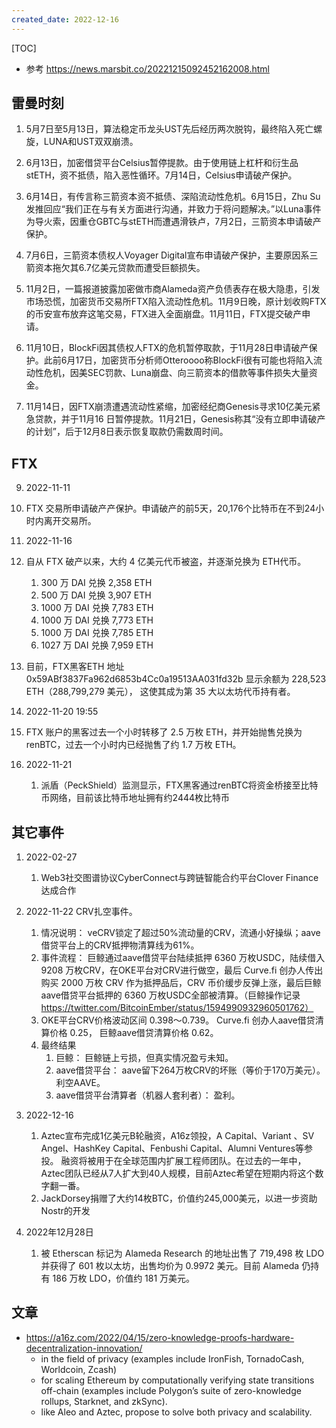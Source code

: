 ```yaml
---
created_date: 2022-12-16
---
```


[TOC]

- 参考 https://news.marsbit.co/20221215092452162008.html
## 雷曼时刻
1. 5月7日至5月13日，算法稳定币龙头UST先后经历两次脱钩，最终陷入死亡螺旋，LUNA和UST双双崩溃。

2. 6月13日，加密借贷平台Celsius暂停提款。由于使用链上杠杆和衍生品stETH，资不抵债，陷入恶性循环。7月14日，Celsius申请破产保护。

3. 6月14日，有传言称三箭资本资不抵债、深陷流动性危机。6月15日，Zhu Su发推回应“我们正在与有关方面进行沟通，并致力于将问题解决。”以Luna事件为导火索，因重仓GBTC与stETH而遭遇滑铁卢，7月2日，三箭资本申请破产保护。

4. 7月6日，三箭资本债权人Voyager Digital宣布申请破产保护，主要原因系三箭资本拖欠其6.7亿美元贷款而遭受巨额损失。

5. 11月2日，一篇报道披露加密做市商Alameda资产负债表存在极大隐患，引发市场恐慌，加密货币交易所FTX陷入流动性危机。11月9日晚，原计划收购FTX的币安宣布放弃这笔交易，FTX进入全面崩盘。11月11日，FTX提交破产申请。

6. 11月10日，BlockFi因其债权人FTX的危机暂停取款，于11月28日申请破产保护。此前6月17日，加密货币分析师Otteroooo称BlockFi很有可能也将陷入流动性危机，因美SEC罚款、Luna崩盘、向三箭资本的借款等事件损失大量资金。

7. 11月14日，因FTX崩溃遭遇流动性紧缩，加密经纪商Genesis寻求10亿美元紧急贷款，并于11月16 日暂停提款。11月21日，Genesis称其“没有立即申请破产的计划”，后于12月8日表示恢复取款仍需数周时间。

## FTX
9.  2022-11-11
   1. FTX 交易所申请破产产保护。申请破产的前5天，20,176个比特币在不到24小时内离开交易所。 

10. 2022-11-16
   1. 自从 FTX 破产以来，大约 4 亿美元代币被盗，并逐渐兑换为 ETH代币。
        1. 300 万 DAI 兑换 2,358 ETH
        2. 500 万 DAI 兑换 3,907 ETH
        3. 1000 万 DAI 兑换 7,783 ETH
        4. 1000 万 DAI 兑换 7,773 ETH
        5. 1000 万 DAI 兑换 7,785 ETH
        6. 1027 万 DAI 兑换 7,959 ETH
   2. 目前，FTX黑客ETH 地址 0x59ABf3837Fa962d6853b4Cc0a19513AA031fd32b 显示余额为 228,523 ETH（288,799,279 美元）， 这使其成为第 35 大以太坊代币持有者。

11. 2022-11-20 19:55
   1. FTX 账户的黑客过去一个小时转移了 2.5 万枚 ETH，并开始抛售兑换为 renBTC，过去一个小时内已经抛售了约 1.7 万枚 ETH。

12. 2022-11-21
    1.  派盾（PeckShield）监测显示，FTX黑客通过renBTC将资金桥接至比特币网络，目前该比特币地址拥有约2444枚比特币

## 其它事件
1. 2022-02-27 
   1. Web3社交图谱协议CyberConnect与跨链智能合约平台Clover Finance达成合作


2.  2022-11-22 CRV扎空事件。
     1. 情况说明： veCRV锁定了超过50%流动量的CRV，流通小好操纵；aave借贷平台上的CRV抵押物清算线为61%。
     2. 事件流程： 巨鲸通过aave借贷平台陆续抵押 6360 万枚USDC，陆续借入 9208 万枚CRV，在OKE平台对CRV进行做空，最后 Curve.fi 创办人传出购买 2000 万枚 CRV 作为抵押品后，CRV 币价缓步反弹上涨，最后巨鲸aave借贷平台抵押的 6360 万枚USDC全部被清算。（巨鲸操作记录 https://twitter.com/BitcoinEmber/status/1594990932960501762）
     3. OKE平台CRV价格波动区间 0.398～0.739。 Curve.fi 创办人aave借贷清算价格 0.25， 巨鲸aave借贷清算价格 0.62。
     4. 最终结果
        1. 巨鲸： 巨鲸链上亏损，但真实情况盈亏未知。
        2. aave借贷平台： aave留下264万枚CRV的坏账（等价于170万美元）。利空AAVE。
        3. aave借贷平台清算者（机器人套利者）： 盈利。

3. 2022-12-16 
   1. Aztec宣布完成1亿美元B轮融资，A16z领投，A Capital、Variant 、SV Angel、HashKey Capital、Fenbushi Capital、Alumni Ventures等参投。 融资将被用于在全球范围内扩展工程师团队。在过去的一年中，Aztec团队已经从7人扩大到40人规模，目前Aztec希望在短期内将这个数字翻一番。
   2. JackDorsey捐赠了大约14枚BTC，价值约245,000美元，以进一步资助Nostr的开发

4. 2022年12月28日 
   1. 被 Etherscan 标记为 Alameda Research 的地址出售了 719,498 枚 LDO 并获得了 601 枚以太坊，出售均价为 0.9972 美元。目前 Alameda 仍持有 186 万枚 LDO，价值约 181 万美元。

## 文章
-  https://a16z.com/2022/04/15/zero-knowledge-proofs-hardware-decentralization-innovation/
   -   in the field of privacy (examples include IronFish, TornadoCash, Worldcoin, Zcash) 
   -   for scaling Ethereum by computationally verifying state transitions off-chain (examples include Polygon’s suite of zero-knowledge rollups, Starknet, and zkSync).
   -   like Aleo and Aztec, propose to solve both privacy and scalability.